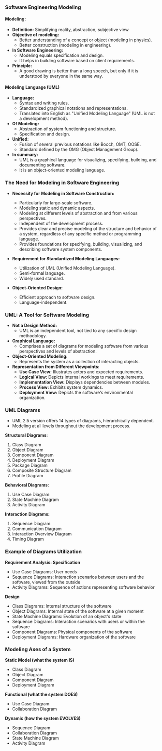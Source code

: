 
### Software Engineering Modeling

#### Modeling: 
- **Definition:** Simplifying reality, abstraction, subjective view.
- **Objective of modeling:**
  - Better understanding of a concept or object (modeling in physics).
  - Better construction (modeling in engineering).
- **In Software Engineering:**
  - Modeling equals specification and design.
  - It helps in building software based on client requirements.
- **Principle:**
  - A good drawing is better than a long speech, but only if it is understood by everyone in the same way.

#### Modeling Language (UML)
- **Language:**
  - Syntax and writing rules.
  - Standardized graphical notations and representations.
  - Translated into English as "Unified Modeling Language" (UML is not a development method).
- **Of Modeling:**
  - Abstraction of system functioning and structure.
  - Specification and design.
- **Unified:**
  - Fusion of several previous notations like Booch, OMT, OOSE.
  - Standard defined by the OMG (Object Management Group).
- **In summary:**
  - UML is a graphical language for visualizing, specifying, building, and documenting software.
  - It is an object-oriented modeling language.

### The Need for Modeling in Software Engineering

- **Necessity for Modeling in Software Construction:**
  - Particularly for large-scale software.
  - Modeling static and dynamic aspects.
  - Modeling at different levels of abstraction and from various perspectives.
  - Independent of the development process.
  - Provides clear and precise modeling of the structure and behavior of a system, regardless of any specific method or programming language.
  - Provides foundations for specifying, building, visualizing, and describing software system components.

- **Requirement for Standardized Modeling Languages:**
  - Utilization of UML (Unified Modeling Language).
  - Semi-formal language.
  - Widely used standard.

- **Object-Oriented Design:**
  - Efficient approach to software design.
  - Language-independent.

### UML: A Tool for Software Modeling

- **Not a Design Method:**
  - UML is an independent tool, not tied to any specific design methodology.
- **Graphical Language:**
  - Comprises a set of diagrams for modeling software from various perspectives and levels of abstraction.
- **Object-Oriented Modeling:**
  - Represents the system as a collection of interacting objects.
- **Representation from Different Viewpoints:**
  - **Use Case View:** Illustrates actors and expected requirements.
  - **Logical View:** Depicts internal workings to meet requirements.
  - **Implementation View:** Displays dependencies between modules.
  - **Process View:** Exhibits system dynamics.
  - **Deployment View:** Depicts the software's environmental organization.

### UML Diagrams

- UML 2.5 version offers 14 types of diagrams, hierarchically dependent.
- Modeling at all levels throughout the development process.

**Structural Diagrams:**
1. Class Diagram
2. Object Diagram
3. Component Diagram
4. Deployment Diagram
5. Package Diagram
6. Composite Structure Diagram
7. Profile Diagram

**Behavioral Diagrams:**
1. Use Case Diagram
2. State Machine Diagram
3. Activity Diagram

**Interaction Diagrams:**
1. Sequence Diagram
2. Communication Diagram
3. Interaction Overview Diagram
4. Timing Diagram


### Example of Diagrams Utilization

**Requirement Analysis: Specification**
- Use Case Diagrams: User needs
- Sequence Diagrams: Interaction scenarios between users and the software, viewed from the outside
- Activity Diagrams: Sequence of actions representing software behavior

**Design**
- Class Diagrams: Internal structure of the software
- Object Diagrams: Internal state of the software at a given moment
- State Machine Diagrams: Evolution of an object's state
- Sequence Diagrams: Interaction scenarios with users or within the software
- Component Diagrams: Physical components of the software
- Deployment Diagrams: Hardware organization of the software

### Modeling Axes of a System

**Static Model (what the system IS)**
- Class Diagram
- Object Diagram
- Component Diagram
- Deployment Diagram

**Functional (what the system DOES)**
- Use Case Diagram
- Collaboration Diagram

**Dynamic (how the system EVOLVES)**
- Sequence Diagram
- Collaboration Diagram
- State Machine Diagram
- Activity Diagram